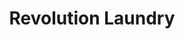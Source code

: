 ---
title: "Revolution Laundry"
url: /wexford/revolution-laundry-whitemill-road/
shop: Wäscherei
---